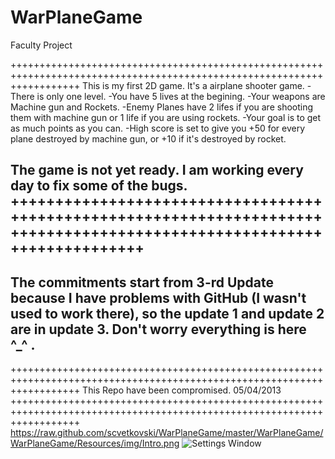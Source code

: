 WarPlaneGame
=============

Faculty Project

++++++++++++++++++++++++++++++++++++++++++++++++++++++++++++++++++++++++++++++++++++++++++++++++++++++++++++++++++++++++
This is my first 2D game. It's a airplane shooter game. 
-There is only one level.
-You have 5 lives at the begining.
-Your weapons are Machine gun and Rockets. 
-Enemy Planes have 2 lifes if you are shooting them with machine gun or 1 life if you are using rockets.
-Your goal is to get as much points as you can.
-High score is set to give you +50 for every plane destroyed by machine gun, or +10 if it's destroyed by rocket.

The game is not yet ready. I am working every day to fix some of the bugs.
++++++++++++++++++++++++++++++++++++++++++++++++++++++++++++++++++++++++++++++++++++++++++++++++++++++++++++++++++++++++
------------------------------------------------------------------------------------------------------------------------
The commitments start from 3-rd Update because I have problems with GitHub (I wasn't used to work there), so the
update 1 and update 2 are in update 3. 
Don't worry everything is here ^_^ .
------------------------------------------------------------------------------------------------------------------------
++++++++++++++++++++++++++++++++++++++++++++++++++++++++++++++++++++++++++++++++++++++++++++++++++++++++++++++++++++++++
This Repo have been compromised.    05/04/2013
++++++++++++++++++++++++++++++++++++++++++++++++++++++++++++++++++++++++++++++++++++++++++++++++++++++++++++++++++++++++
https://raw.github.com/scvetkovski/WarPlaneGame/master/WarPlaneGame/WarPlaneGame/Resources/img/Intro.png
![Settings Window](https://raw.github.com/scvetkovski/WarPlaneGame/master/WarPlaneGame/WarPlaneGame/Resources/img/Intro.png)
